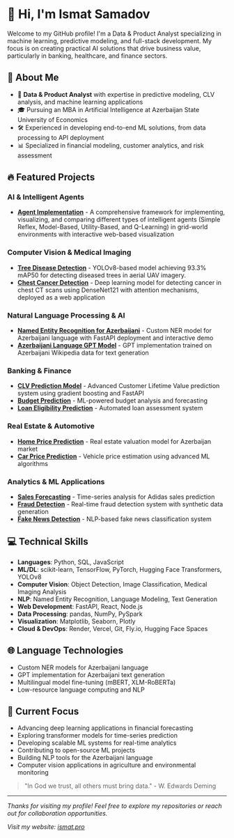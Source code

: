 # 👋 Hi, I'm Ismat Samadov
Welcome to my GitHub profile! I'm a Data & Product Analyst specializing in machine learning, predictive modeling, and full-stack development. My focus is on creating practical AI solutions that drive business value, particularly in banking, healthcare, and finance sectors.

## 🚀 About Me
- 💼 **Data & Product Analyst** with expertise in predictive modeling, CLV analysis, and machine learning applications
- 🎓 Pursuing an MBA in Artificial Intelligence at Azerbaijan State University of Economics
- 🛠️ Experienced in developing end-to-end ML solutions, from data processing to API deployment
- 📊 Specialized in financial modeling, customer analytics, and risk assessment

## 🔥 Featured Projects

### AI & Intelligent Agents
- [**Agent Implementation**](https://github.com/Ismat-Samadov/agent_implementation) - A comprehensive framework for implementing, visualizing, and comparing different types of intelligent agents (Simple Reflex, Model-Based, Utility-Based, and Q-Learning) in grid-world environments with interactive web-based visualization

### Computer Vision & Medical Imaging
- [**Tree Disease Detection**](https://github.com/Ismat-Samadov/crop_desease_detection) - YOLOv8-based model achieving 93.3% mAP50 for detecting diseased trees in aerial UAV imagery.
- [**Chest Cancer Detection**](https://github.com/Ismat-Samadov/chest_cancer_detection) - Deep learning model for detecting cancer in chest CT scans using DenseNet121 with attention mechanisms, deployed as a web application

### Natural Language Processing & AI
- [**Named Entity Recognition for Azerbaijani**](https://github.com/Ismat-Samadov/Named_Entity_Recognition) - Custom NER model for Azerbaijani language with FastAPI deployment and interactive demo
- [**Azerbaijani Language GPT Model**](https://github.com/Ismat-Samadov/GPT) - GPT implementation trained on Azerbaijani Wikipedia data for text generation

### Banking & Finance
- [**CLV Prediction Model**](https://clv-model.onrender.com/) - Advanced Customer Lifetime Value prediction system using gradient boosting and FastAPI
- [**Budget Prediction**](https://github.com/Ismat-Samadov/Budget_Prediction) - ML-powered budget analysis and forecasting
- [**Loan Eligibility Prediction**](https://github.com/Ismat-Samadov/Loan_Eligiblity) - Automated loan assessment system

### Real Estate & Automotive
- [**Home Price Prediction**](https://github.com/Ismat-Samadov/Home_Price_Prediciton) - Real estate valuation model for Azerbaijan market
- [**Car Price Prediction**](https://github.com/Ismat-Samadov/Car_Price_Prediction) - Vehicle price estimation using advanced ML algorithms

### Analytics & ML Applications
- [**Sales Forecasting**](https://github.com/Ismat-Samadov/Sales_Forecasting) - Time-series analysis for Adidas sales prediction
- [**Fraud Detection**](https://github.com/Ismat-Samadov/fraud_detection) - Real-time fraud detection system with synthetic data generation
- [**Fake News Detection**](https://github.com/Ismat-Samadov/Fake_News_Detection) - NLP-based fake news classification system

## 💻 Technical Skills
- **Languages**: Python, SQL, JavaScript
- **ML/DL**: scikit-learn, TensorFlow, PyTorch, Hugging Face Transformers, YOLOv8
- **Computer Vision**: Object Detection, Image Classification, Medical Imaging Analysis
- **NLP**: Named Entity Recognition, Language Modeling, Text Generation
- **Web Development**: FastAPI, React, Node.js
- **Data Processing**: pandas, NumPy, PySpark
- **Visualization**: Matplotlib, Seaborn, Plotly
- **Cloud & DevOps**: Render, Vercel, Git, Fly.io, Hugging Face Spaces

## 🌐 Language Technologies
- Custom NER models for Azerbaijani language
- GPT implementation for Azerbaijani text generation
- Multilingual model fine-tuning (mBERT, XLM-RoBERTa)
- Low-resource language computing and NLP

## 🌱 Current Focus
- Advancing deep learning applications in financial forecasting
- Exploring transformer models for time-series prediction
- Developing scalable ML systems for real-time analytics
- Contributing to open-source ML projects
- Building NLP tools for the Azerbaijani language
- Computer vision applications in agriculture and environmental monitoring

> "In God we trust, all others must bring data." - W. Edwards Deming

---
*Thanks for visiting my profile! Feel free to explore my repositories or reach out for collaboration opportunities.*

*Visit my website: [ismat.pro](https://www.ismat.pro/)*
